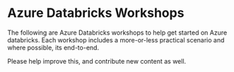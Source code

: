 # Azure Databricks Workshops
The following are Azure Databricks workshops to help get started on Azure databricks.
Each workshop includes a more-or-less practical scenario and where possible, its end-to-end.

Please help improve this, and contribute new content as well.
